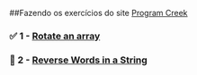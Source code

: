 ##Fazendo os exercícios do site [Program Creek](https://www.programcreek.com/2012/11/top-10-algorithms-for-coding-interview/)

### :white_check_mark:    1 - **[Rotate an array](https://github.com/luxu/exercicios_processo_seletivo/blob/main/rotate_an_array.py)** 
### :black_square_button: 2 - **[Reverse Words in a String](https://github.com/luxu/exercicios_processo_seletivo/blob/main/rotate_an_array.py)**
